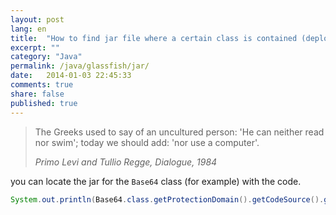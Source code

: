 ```yaml
---
layout: post
lang: en
title:  "How to find jar file where a certain class is contained (deployed in GlassFish)."
excerpt: ""
category: "Java"
permalink: /java/glassfish/jar/
date:   2014-01-03 22:45:33
comments: true
share: false
published: true
---
```


> The Greeks used to say of an uncultured person: 'He can neither read nor swim'; today we should add: 'nor use a computer'.
>
> <cite>Primo Levi and Tullio Regge, Dialogue, 1984</cite>

you can locate the jar for the `Base64` class (for example) with the code.

```java
System.out.println(Base64.class.getProtectionDomain().getCodeSource().getLocation());
```

